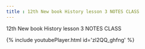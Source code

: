 ```yaml
---
title : 12th New book History lesson 3 NOTES CLASS
---
```


12th New book History lesson 3 NOTES CLASS



{% include youtubePlayer.html id='zl2QQ_ghfng' %}
